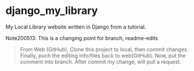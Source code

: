 # django_my_library
My Local Library website written in Django from a tutorial.

Note200513:
This is a changing point for branch, readme-edits
> From Web (GitHub), Clone this project to local, then commit changes.
> Finally, puch the editing info/files back to web(GitHub).
> Now, put the comment into branch.
> After commit my change, will pull a request.

